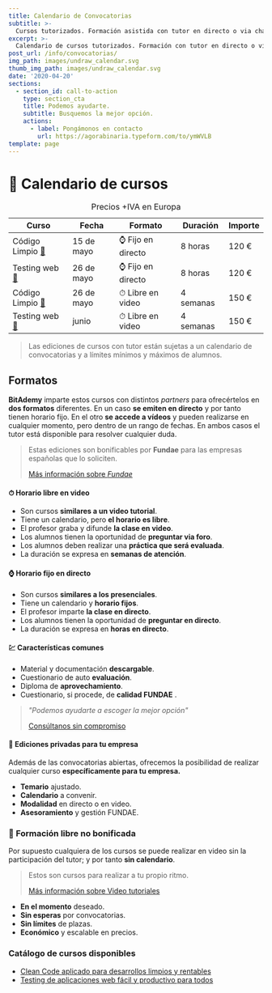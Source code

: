 ```yaml
---
title: Calendario de Convocatorias
subtitle: >-
  Cursos tutorizados. Formación asistida con tutor en directo o via chat.
excerpt: >-
  Calendario de cursos tutorizados. Formación con tutor en directo o via chat.
post_url: /info/convocatorias/
img_path: images/undraw_calendar.svg
thumb_img_path: images/undraw_calendar.svg
date: '2020-04-20'
sections:
  - section_id: call-to-action
    type: section_cta
    title: Podemos ayudarte.
    subtitle: Busquemos la mejor opción.
    actions:
      - label: Pongámonos en contacto
        url: https://agorabinaria.typeform.com/to/ymWVLB
template: page
---
```


# 📆 Calendario de cursos

<table>
    <caption>Precios +IVA en Europa</caption>
  <thead>
    <tr>
      <th>Curso</th>
      <th>Fecha</th>
      <th>Formato</th>
      <th>Duración</th>
      <th>Importe</th>
    </tr>
  </thead>
  <tbody>
    <tr>
      <td>Código Limpio
        <a href="/cursos/clean-code-aplicado-para-desarrollos-limpios-y-rentables/">📖</a></td>
      <td>15 de mayo</td>
      <td>⌚ Fijo en directo</td>
      <td>8 horas</td>
      <td>120 €</td>
    </tr>
    <tr>
      <td>Testing web
      <a href="/cursos/testing-de-aplicaciones-web-facil-y-productivo-para-todos/">📖</a></td>
      </td>
      <td>26 de mayo</td>
      <td>⌚ Fijo en directo</td>
      <td>8 horas</td>
      <td>120 €</td>
    </tr>
    <tr>
      <td>Código Limpio
        <a href="/cursos/clean-code-aplicado-para-desarrollos-limpios-y-rentables/">📖</a></td>
      <td>26 de mayo</td>
      <td>⏱ Libre en video</td>
      <td>4 semanas</td>
      <td>150 €</td>
    </tr>
    <tr>
      <td>Testing web
      <a href="/cursos/testing-de-aplicaciones-web-facil-y-productivo-para-todos/">📖</a></td>
      </td>
      <td>junio</td>
      <td>⏱ Libre en video</td>
      <td>4 semanas</td>
      <td>150 €</td>
    </tr>
  </tbody>
  <tfoot>
  </tfoot>
</table>

> Las ediciones de cursos con tutor están sujetas a un calendario de convocatorias y a límites mínimos y máximos de alumnos.

## Formatos

**BitAdemy** imparte estos cursos con distintos _partners_ para ofrecértelos en **dos formatos** diferentes. En un caso **se emiten en directo** y por tanto tienen horario fijo. En el otro **se accede a vídeos** y pueden realizarse en cualquier momento, pero dentro de un rango de fechas. En ambos casos el tutor está disponible para resolver cualquier duda.

> Estas ediciones son bonificables por **Fundae** para las empresas españolas que lo soliciten.
>
> [Más información sobre _Fundae_](https://www.bitademy.com/info/fundae/)

#### ⏱ Horario libre en video

- Son cursos **similares a un video tutorial**.
- Tiene un calendario, pero **el horario es libre**.
- El profesor graba y difunde **la clase en video**.
- Los alumnos tienen la oportunidad de **preguntar via foro**.
- Los alumnos deben realizar una **práctica que será evaluada**.
- La duración se expresa en **semanas de atención**.

#### ⌚ Horario fijo en directo

- Son cursos **similares a los presenciales**.
- Tiene un calendario y **horario fijos**.
- El profesor imparte **la clase en directo**.
- Los alumnos tienen la oportunidad de **preguntar en directo**.
- La duración se expresa en **horas en directo**.

#### 💹 Características comunes

- Material y documentación **descargable**.
- Cuestionario de auto **evaluación**.
- Diploma de **aprovechamiento**.
- Cuestionario, si procede, de **calidad FUNDAE** .

> _"Podemos ayudarte a escoger la mejor opción"_
>
> [Consúltanos sin compromiso](https://agorabinaria.typeform.com/to/ymWVLB)

#### 🏢 Ediciones privadas para tu empresa

Además de las convocatorias abiertas, ofrecemos la posibilidad de realizar cualquier curso **específicamente para tu empresa.**

- **Temario** ajustado.
- **Calendario** a convenir.
- **Modalidad** en directo o en video.
- **Asesoramiento** y gestión FUNDAE.

### 🗽 Formación libre no bonificada

Por supuesto cualquiera de los cursos se puede realizar en video sin la participación del tutor; y por tanto **sin calendario**.

> Estos son cursos para realizar a tu propio ritmo.
>
> [Más información sobre Video tutoriales](https://www.bitademy.com/info/video/)

- **En el momento** deseado.
- **Sin esperas** por convocatorias.
- **Sin límites** de plazas.
- **Económico** y escalable en precios.

### Catálogo de cursos disponibles

- [Clean Code aplicado para desarrollos limpios y rentables](https://www.bitademy.com/cursos/clean-code-aplicado-para-desarrollos-limpios-y-rentables/)
- [Testing de aplicaciones web fácil y productivo para todos](https://www.bitademy.com/cursos/testing-de-aplicaciones-web-facil-y-productivo-para-todos/)
